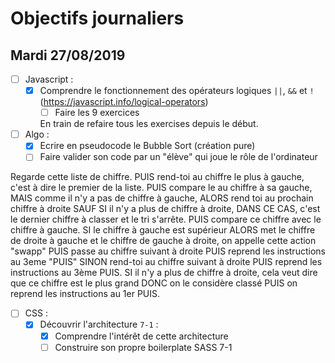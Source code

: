 # Objectifs journaliers

## Mardi 27/08/2019


* [ ] Javascript :
  * [x] Comprendre le fonctionnement des opérateurs logiques `||`, `&&` et `!` (https://javascript.info/logical-operators)
    * [ ] Faire les 9 exercices

    En train de refaire tous les exercises depuis le début.

* [ ] Algo : 
  * [x] Ecrire en pseudocode le Bubble Sort (création pure)
  * [ ] Faire valider son code par un "élève" qui joue le rôle de l'ordinateur

Regarde cette liste de chiffre.
PUIS rend-toi au chiffre le plus à gauche, c'est à dire le premier de la liste.
PUIS compare le au chiffre à sa gauche, MAIS comme il n'y a pas de chiffre à gauche, ALORS rend toi au prochain chiffre à droite SAUF SI il n'y a plus de chiffre à droite, DANS CE CAS, c'est le dernier chiffre à classer et le tri s'arrête.
PUIS compare ce chiffre avec le chiffre à gauche.
SI le chiffre à gauche est supérieur ALORS met le chiffre de droite à gauche et le chiffre de gauche à droite, on appelle cette action "swapp" PUIS passe au chiffre suivant à droite PUIS reprend les instructions au 3eme "PUIS"
SINON rend-toi au chiffre suivant à droite PUIS reprend les instructions au 3ème PUIS.
SI il n'y a plus de chiffre à droite, cela veut dire que ce chiffre est le plus grand DONC on le considère classé PUIS on reprend les instructions au 1er PUIS.


* [ ] CSS : 
  * [x] Découvrir l'architecture `7-1` :
    * [x] Comprendre l'intérêt de cette architecture
    * [ ] Construire son propre boilerplate SASS 7-1
